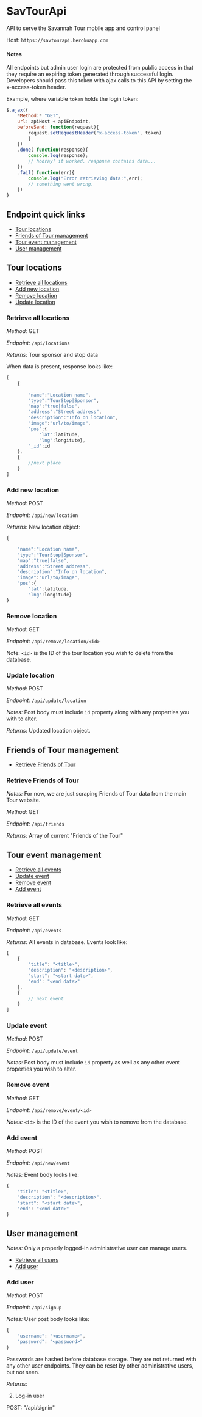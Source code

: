 # SavTourApi
API to serve the Savannah Tour mobile app and control panel

Host: `https://savtourapi.herokuapp.com`

#### Notes
All endpoints but admin user login are protected from public access in that they require an expiring token generated through successful login. Developers should pass this token with ajax calls to this API by setting the x-access-token header.

Example, where variable `token` holds the login token: 

```javascript
$.ajax({
    *Method:* "GET",
    url: apiHost + apiEndpoint,
    beforeSend: function(request){
        request.setRequestHeader("x-access-token", token) 
        }
    })
    .done( function(response){
        console.log(response);
        // hooray! it worked. response contains data...
    })
    .fail( function(err){
        console.log("Error retrieving data:",err);
        // something went wrong.
    })
}
```
## Endpoint quick links
- [Tour locations](#tour-locations)
- [Friends of Tour management](#friends-of-tour-management)
- [Tour event management](#tour-event-management)
- [User management](#user-management)

## Tour locations    
- [Retrieve all locations](#retrieve-all-locations)
- [Add new location](#add-new-location)
- [Remove location](#remove-location)
- [Update location](#update-location)

### Retrieve all locations

*Method:* GET

*Endpoint:* `/api/locations`

*Returns:* Tour sponsor and stop data

When data is present, response looks like:
```javascript
[   
    {
        
        "name":"Location name",
        "type":"TourStop|Sponsor",
        "map":"true|false",
        "address":"Street address",
        "description":"Info on location",
        "image":"url/to/image",
        "pos":{
            "lat":latitude,
            "lng":longitute},
        "_id":id
    },
    {
        //next place
    }
]
```

### Add new location

*Method:* POST

*Endpoint:* `/api/new/location`

*Returns:* New location object:  
```javascript
{

    "name":"Location name",
    "type":"TourStop|Sponsor",
    "map":"true|false",
    "address":"Street address",
    "description":"Info on location",
    "image":"url/to/image",
    "pos":{
        "lat":latitude,
        "lng":longitude}
}
```

### Remove location

*Method:* GET

*Endpoint:* `/api/remove/location/<id>`

Note: `<id>` is the ID of the tour location you wish to delete from the database.

### Update location

*Method:* POST

*Endpoint:* `/api/update/location`

*Notes:* Post body must include `id` property along with any properties you with to alter.

*Returns:* Updated location object.

## Friends of Tour management

- [Retrieve Friends of Tour](#retrieve-friends-of-tour)

### Retrieve Friends of Tour

*Notes:* For now, we are just scraping Friends of Tour data from the main Tour website.

*Method:* GET

*Endpoint:* `/api/friends`

*Returns:* Array of current "Friends of the Tour"

## Tour event management

- [Retrieve all events](#retrieve-all-events)
- [Update event](#update-event)
- [Remove event](#remove-event)
- [Add event](#add-event)

### Retrieve all events

*Method:* GET

*Endpoint:* `/api/events`

*Returns:* All events in database. Events look like:
```javascript
[
    { 
        "title": "<title>",
        "description": "<description>",
        "start": "<start date>",
        "end": "<end date>"
    },
    {
        // next event
    }    
]
```

### Update event

*Method:* POST

*Endpoint:* `/api/update/event`

*Notes:* Post body must include `id` property as well as any other event properties you wish to alter.

### Remove event

*Method:* GET

*Endpoint:* `/api/remove/event/<id>`

*Notes:* `<id>` is the ID of the event you wish to remove from the database.

### Add event

*Method:* POST

*Endpoint:* `/api/new/event`

*Notes:* Event body looks like:
```javascript
{ 
    "title": "<title>",
    "description": "<description>",
    "start": "<start date>",
    "end": "<end date>"
}
```

## User management

*Notes:* Only a properly logged-in administrative user can manage users.

- [Retrieve all users](#retrieve-all-users)
- [Add user](#add-user)

### Add user 

*Method:* POST

*Endpoint:* `/api/signup`

*Notes:* User post body looks like: 
```javascript
{
    "username": "<username>",
    "password": "<password>"
}
```
Passwords are hashed before database storage. They are not returned with any other user endpoints. They can be reset by other administrative users, but not seen.

*Returns:* 

2. Log-in user

POST: "/api/signin"